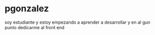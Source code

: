 # pgonzalez
soy estudiante y estoy empezando a aprender a desarrollar  y en al gun punto dedicarme al front end
